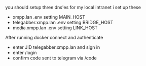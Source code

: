 you should setup three dns'es
for my local intranet i set up these
* xmpp.lan .env setting MAIN_HOST
* telegabber.xmpp.lan .env setting BRIDGE_HOST
* media.xmpp.lan .env setting LINK_HOST

After running docker connect and authenticate
* enter JID telegabber.xmpp.lan and sign in
* enter /login <your phone number>
* confirm code sent to telegram via /code <code>


